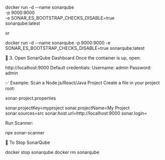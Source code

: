 docker run -d --name sonarqube \
  -p 9000:9000 \
  -e SONAR_ES_BOOTSTRAP_CHECKS_DISABLE=true \
  sonarqube:latest


or 


docker run -d --name sonarqube -p 9000:9000 -e SONAR_ES_BOOTSTRAP_CHECKS_DISABLE=true sonarqube:latest


🔹 3. Open SonarQube Dashboard
Once the container is up, open:


http://localhost:9000
Default credentials:
Username: admin
Password: admin





✅ Example: Scan a Node.js/React/Java Project
Create a file in your project root:

sonar-project.properties


sonar.projectKey=myproject
sonar.projectName=My Project
sonar.sources=src
sonar.host.url=http://localhost:9000
sonar.login=<your-generated-token>



Run Scanner:

npx sonar-scanner

🔄 To Stop SonarQube

docker stop sonarqube
docker rm sonarqube
